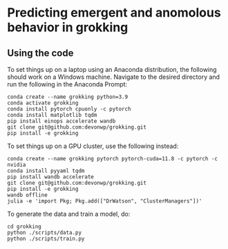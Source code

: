 # Predicting emergent and anomolous behavior in grokking

## Using the code
To set things up on a laptop using an Anaconda distribution, the following should work on a Windows machine. Navigate to the desired directory and run the following in the Anaconda Prompt:

```
conda create --name grokking python=3.9
conda activate grokking
conda install pytorch cpuonly -c pytorch
conda install matplotlib tqdm
pip install einops accelerate wandb
git clone git@github.com:devonwp/grokking.git
pip install -e grokking
```

To set things up on a GPU cluster, use the following instead:
```
conda create --name grokking pytorch pytorch-cuda=11.8 -c pytorch -c nvidia
conda install pyyaml tqdm
pip install wandb accelerate
git clone git@github.com:devonwp/grokking.git
pip install -e grokking
wandb offline
julia -e 'import Pkg; Pkg.add(["DrWatson", "ClusterManagers"])'
```

To generate the data and train a model, do:

```
cd grokking
python ./scripts/data.py
python ./scripts/train.py
```